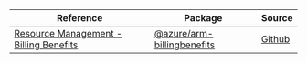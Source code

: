 | Reference | Package | Source |
|---|---|---|
|[Resource Management - Billing Benefits](arm-billingbenefits-readme.md)|[@azure/arm-billingbenefits](https://www.npmjs.com/package/@azure/arm-billingbenefits)|[Github](https://github.com/Azure/azure-sdk-for-js/blob/main/sdk/billingbenefits/arm-billingbenefits)|
